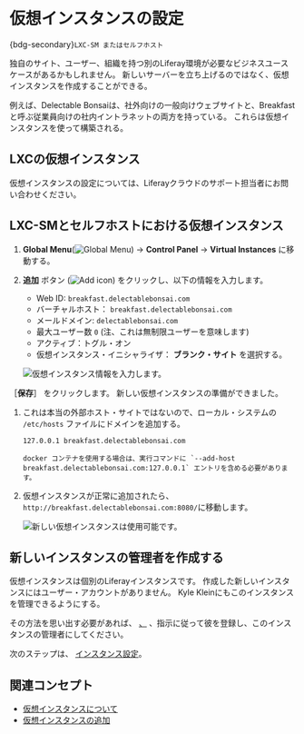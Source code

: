 # 仮想インスタンスの設定

{bdg-secondary}`LXC-SM またはセルフホスト`

独自のサイト、ユーザー、組織を持つ別のLiferay環境が必要なビジネスユースケースがあるかもしれません。 新しいサーバーを立ち上げるのではなく、仮想インスタンスを作成することができる。

例えば、Delectable Bonsaiは、社外向けの一般向けウェブサイトと、Breakfastと呼ぶ従業員向けの社内イントラネットの両方を持っている。 これらは仮想インスタンスを使って構築される。

## LXCの仮想インスタンス

仮想インスタンスの設定については、Liferayクラウドのサポート担当者にお問い合わせください。

## LXC-SMとセルフホストにおける仮想インスタンス

1. **Global Menu**(![Global Menu](../../images/icon-applications-menu.png)) &rarr; **Control Panel** &rarr; **Virtual Instances** に移動する。

1. **追加** ボタン (![Add icon](../../images/icon-add.png)) をクリックし、以下の情報を入力します。

   * Web ID: `breakfast.delectablebonsai.com`
   * バーチャルホスト： `breakfast.delectablebonsai.com`
   * メールドメイン: `delectablebonsai.com`
   * 最大ユーザー数 `0` (注、これは無制限ユーザーを意味します)
   * アクティブ：トグル・オン
   * 仮想インスタンス・イニシャライザ： **ブランク・サイト** を選択する。

   ![仮想インスタンス情報を入力します。](./configuring-virtual-instances/images/01.png)

［**保存**］ をクリックします。 新しい仮想インスタンスの準備ができました。

1. これは本当の外部ホスト・サイトではないので、ローカル・システムの `/etc/hosts` ファイルにドメインを追加する。

   `127.0.0.1 breakfast.delectablebonsai.com`

   ```{note}
   docker コンテナを使用する場合は、実行コマンドに `--add-host breakfast.delectablebonsai.com:127.0.0.1` エントリを含める必要があります。
   ```

1. 仮想インスタンスが正常に追加されたら、 `http://breakfast.delectablebonsai.com:8080/`に移動します。

   ![新しい仮想インスタンスは使用可能です。](./configuring-virtual-instances/images/02.png)

## 新しいインスタンスの管理者を作成する

仮想インスタンスは個別のLiferayインスタンスです。 作成した新しいインスタンスにはユーザー・アカウントがありません。 Kyle Kleinにもこのインスタンスを管理できるようにする。

その方法を思い出す必要があれば、 [、](../users-accounts-organizations/managing-users.md#create-an-administrator) 、指示に従って彼を登録し、このインスタンスの管理者にしてください。

次のステップは、 [インスタンス設定](./configuring-instance-settings.md)。

## 関連コンセプト

- [仮想インスタンスについて](https://learn.liferay.com/en/w/dxp/system-administration/configuring-liferay/virtual-instances/understanding-virtual-instances)
- [仮想インスタンスの追加](https://learn.liferay.com/en/w/dxp/system-administration/configuring-liferay/virtual-instances/adding-a-virtual-instance)
